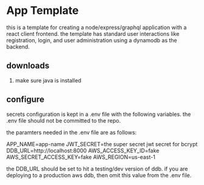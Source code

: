 # App Template

this is a template for creating a node/express/graphql application
with a react client frontend. the template has standard user
interactions like registration, login, and user administration
using a dynamodb as the backend.

## downloads

1. make sure java is installed

## configure

secrets configuration is kept in a .env file with the following
variables. the .env file should not be committed to the repo.

the paramters needed in the .env file are as follows:

APP_NAME=app-name
JWT_SECRET=the super secret jwt secret for bcrypt
DDB_URL=http://localhost:8000
AWS_ACCESS_KEY_ID=fake
AWS_SECRET_ACCESS_KEY=fake
AWS_REGION=us-east-1

the DDB_URL should be set to hit a testing/dev version of ddb.
if you are deploying to a production aws ddb, then omit this
value from the .env file.


